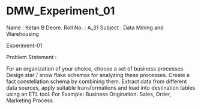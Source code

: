 # DMW_Experiment_01


Name : Ketan B Deore.
Roll No. : A_31
Subject : Data Mining and Warehousing

Experiment-01

Problem Statement : 

For an organization of your choice, choose a set of business processes. Design star / snow flake schemas for analyzing these processes. 
Create a fact constellation schema by combining them. Extract data from different data sources, apply suitable transformations and load into destination tables using an ETL tool.
For Example: Business Origination: Sales, Order, Marketing Process.
